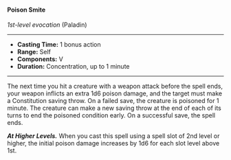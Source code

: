 #### Poison Smite
*1st-level evocation* (Paladin)
___
- **Casting Time:** 1 bonus action
- **Range:** Self
- **Components:** V
- **Duration:** Concentration, up to 1 minute
---
The next time you hit a creature with a weapon
attack before the spell ends, your weapon inflicts an
extra 1d6 poison damage, and the target must make
a Constitution saving throw. On a failed save, the
creature is poisoned for 1 minute. The creature can
make a new saving throw at the end of each of its
turns to end the poisoned condition early. On a
successful save, the spell ends.

***At Higher Levels.*** When you cast this spell using
a spell slot of 2nd level or higher, the initial poison
damage increases by 1d6 for each slot level above
1st.
